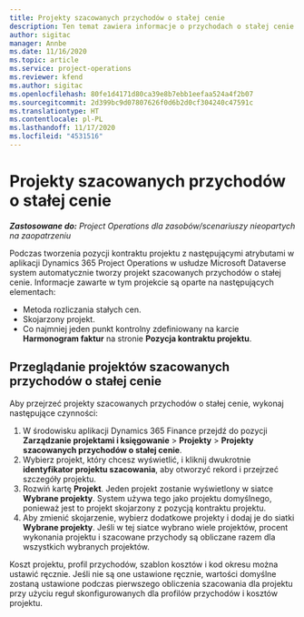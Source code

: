 ```yaml
---
title: Projekty szacowanych przychodów o stałej cenie
description: Ten temat zawiera informacje o przychodach o stałej cenie w projektach.
author: sigitac
manager: Annbe
ms.date: 11/16/2020
ms.topic: article
ms.service: project-operations
ms.reviewer: kfend
ms.author: sigitac
ms.openlocfilehash: 80fe1d4171d80ca39e8b7ebb1eefaa524a4f2b07
ms.sourcegitcommit: 2d399bc9d07807626f0d6b2d0cf304240c47591c
ms.translationtype: HT
ms.contentlocale: pl-PL
ms.lasthandoff: 11/17/2020
ms.locfileid: "4531516"
---
```

# <a name="fixed-price-revenue-estimate-projects"></a>Projekty szacowanych przychodów o stałej cenie 

_**Zastosowane do:** Project Operations dla zasobów/scenariuszy nieopartych na zaopatrzeniu_

Podczas tworzenia pozycji kontraktu projektu z następującymi atrybutami w aplikacji Dynamics 365 Project Operations w usłudze Microsoft Dataverse system automatycznie tworzy projekt szacowanych przychodów o stałej cenie. Informacje zawarte w tym projekcie są oparte na następujących elementach:

  - Metoda rozliczania stałych cen.
  - Skojarzony projekt.
  - Co najmniej jeden punkt kontrolny zdefiniowany na karcie **Harmonogram faktur** na stronie **Pozycja kontraktu projektu**.

## <a name="review-fixed-price-revenue-estimates-projects"></a>Przeglądanie projektów szacowanych przychodów o stałej cenie
Aby przejrzeć projekty szacowanych przychodów o stałej cenie, wykonaj następujące czynności:

1. W środowisku aplikacji Dynamics 365 Finance przejdź do pozycji **Zarządzanie projektami i księgowanie** > **Projekty** > **Projekty szacowanych przychodów o stałej cenie**.
2. Wybierz projekt, który chcesz wyświetlić, i kliknij dwukrotnie **identyfikator projektu szacowania**, aby otworzyć rekord i przejrzeć szczegóły projektu.
3. Rozwiń kartę **Projekt**. Jeden projekt zostanie wyświetlony w siatce **Wybrane projekty**. System używa tego jako projektu domyślnego, ponieważ jest to projekt skojarzony z pozycją kontraktu projektu. 
4. Aby zmienić skojarzenie, wybierz dodatkowe projekty i dodaj je do siatki **Wybrane projekty**. Jeśli w tej siatce wybrano wiele projektów, procent wykonania projektu i szacowane przychody są obliczane razem dla wszystkich wybranych projektów.

  Koszt projektu, profil przychodów, szablon kosztów i kod okresu można ustawić ręcznie. Jeśli nie są one ustawione ręcznie, wartości domyślne zostaną ustawione podczas pierwszego obliczenia szacowania dla projektu przy użyciu reguł skonfigurowanych dla profilów przychodów i kosztów projektu.

